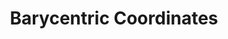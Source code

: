 ---
title: Barycentric Coordinates
auth: osjosf
layout: post
categories: [Math, Geometry]
image: /assets/img/logo.jpg
description: "Intro to Complex Numbers in problems, and applied Gaussian Integers"
published: true
---